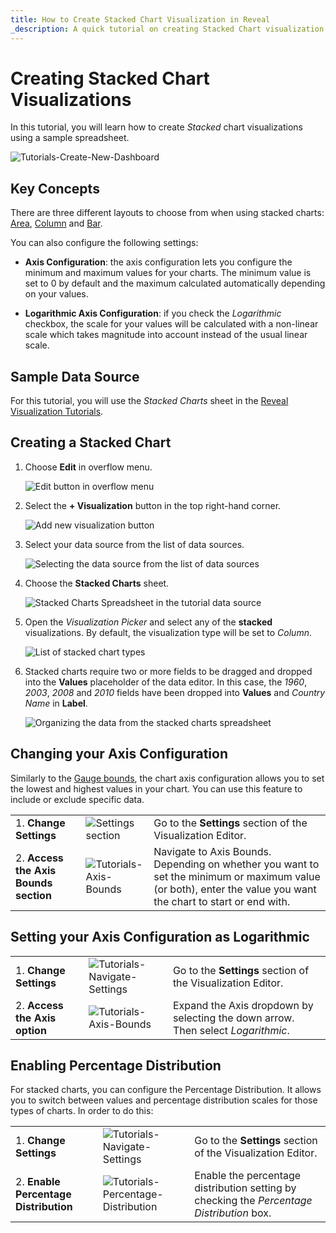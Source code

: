 ```yaml
---
title: How to Create Stacked Chart Visualization in Reveal
_description: A quick tutorial on creating Stacked Chart visualization using a sample spreadsheet.
---
```


# Creating Stacked Chart Visualizations

In this tutorial, you will learn how to create *Stacked* chart
visualizations using a sample spreadsheet.

![Tutorials-Create-New-Dashboard](images/different-stacked-charts-example.png)  

## Key Concepts

There are three different layouts to choose from when using stacked
charts: [Area](#creating-a-stacked-chart),
[Column](#creating-a-stacked-chart) and [Bar](#creating-a-stacked-chart).

You can also configure the following settings:

  - **Axis Configuration**: the axis configuration lets you configure
    the minimum and maximum values for your charts. The minimum value is
    set to 0 by default and the maximum calculated automatically
    depending on your values.

   - **Logarithmic Axis Configuration**: if you check the
        *Logarithmic* checkbox, the scale for your values will be
        calculated with a non-linear scale which takes magnitude into
        account instead of the usual linear scale.

## Sample Data Source

For this tutorial, you will use the *Stacked Charts* sheet in the
<a href="/data/Reveal_Visualization_Tutorials.xlsx" download>Reveal Visualization Tutorials</a>.


## Creating a Stacked Chart

1. Choose **Edit** in overflow menu.

   ![Edit button in overflow menu](images/overflow-edit-option.png)                                      

2. Select the **+ Visualization** button in the top right-hand corner.

   ![Add new visualization button](images/add-visualization-button.png)                                      

3. Select your data source from the list of data sources.

   ![Selecting the data source from the list of data sources](images/visualization-tutorials-sample.png)                                          

4. Choose the **Stacked Charts** sheet. 

   ![Stacked Charts Spreadsheet in the tutorial data source](images/stacked-chart-spreadsheet-data-source-details-dialog.png)

5. Open the *Visualization Picker* and select any of the **stacked** visualizations. By default, the visualization type will be set to *Column*. 

   ![List of stacked chart types](images/stacked-chart-types.png) 
 
6. Stacked charts require two or more fields to be dragged and dropped into the **Values** placeholder of the data editor. In this case, the *1960*, *2003*, *2008* and *2010* fields have been dropped into **Values** and *Country Name* in **Label**.
                                        
   ![Organizing the data from the stacked charts spreadsheet](images/stacked-charts-organizing-data.png)                           

## Changing your Axis Configuration

Similarly to the [Gauge bounds](tutorials-gauge#adding-bounds-to-your-gauge), the
chart axis configuration allows you to set the lowest and highest values
in your chart. You can use this feature to include or exclude specific
data.

|                                        |                                                                                      |                                                                                                                                       |
| -------------------------------------- | ------------------------------------------------------------------------------------ | ------------------------------------------------------------------------------------------------------------------------------------- |
| 1\. **Change Settings**                | ![Settings section](images/tutorials-settings.png)               | Go to the **Settings** section of the Visualization Editor.                                                                           |
| 2\. **Access the Axis Bounds section** | ![Tutorials-Axis-Bounds](images/axis-bounds.png)                           | Navigate to Axis Bounds. Depending on whether you want to set the minimum or maximum value (or both), enter the value you want the chart to start or end with.  |                                                                                                          

## Setting your Axis Configuration as Logarithmic

|                                           |                                                                          |                                                             |
| ----------------------------------------- | ------------------------------------------------------------------------ | ----------------------------------------------------------- |
| 1\. **Change Settings**                   | ![Tutorials-Navigate-Settings](images/tutorials-settings.png)   | Go to the **Settings** section of the Visualization Editor. |
| 2\. **Access the Axis option**            | ![Tutorials-Axis-Bounds](images/axis-bounds-logarithmic.png)               | Expand the Axis dropdown by selecting the down arrow. Then select *Logarithmic*.|      

## Enabling Percentage Distribution

For stacked charts, you can configure the Percentage Distribution. It
allows you to switch between values and percentage distribution scales
for those types of charts. In order to do this:

|                                        |                                                                                    |                                                                                           |
| -------------------------------------- | ---------------------------------------------------------------------------------- | ----------------------------------------------------------------------------------------- |
| 1\. **Change Settings**                | ![Tutorials-Navigate-Settings](images/tutorials-settings.png)             | Go to the **Settings** section of the Visualization Editor.                               |
| 2\. **Enable Percentage Distribution** | ![Tutorials-Percentage-Distribution](images/percentage-distribution.png) | Enable the percentage distribution setting by checking the *Percentage Distribution* box. |
